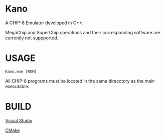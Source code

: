 # Kano
A CHIP-8 Emulator developed in C++.

MegaChip and SuperChip operations and their corresponding software are currently not suppported.

# USAGE
```Kano.exe [ROM]```

All CHIP-8 programs must be located in the same direcctory as the main executable.

# BUILD
[Visual Studio](https://www.visualstudio.com/products/visual-studio-community-vs)

[CMake](http://www.cmake.org/cmake/resources/software.html)
